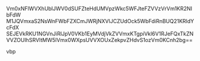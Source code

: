 Vm0xNFlWVXhUblJWV0dSUFZteHdUMVpzWkc5WFJteFZVVzVrVm1KR2NIbFdW
M1JQVmxaS2NsWnFWbFZXCmJWRjNXVlJCZUdOck5WbFdiRnBUQ21KRldYcFdX
SEJEVkRKU1NGVnJiRlJpV0VKb1EyMVdjVkZVVmxKTgpiVkl6V1RJeFQxTkZN
VVZOUlhSRVltMW5lVmx0WXpsUVVXOUxZekpvZHdvS1ozVm0KCnh2bg==

vbp